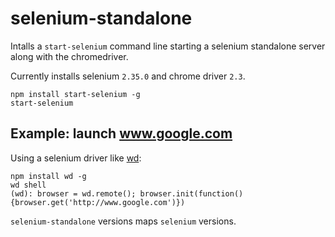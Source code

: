# selenium-standalone

Intalls a `start-selenium` command line starting a selenium standalone
server along with the chromedriver.

Currently installs selenium `2.35.0` and chrome driver `2.3`.

```shell
npm install start-selenium -g
start-selenium
```

## Example: launch www.google.com

Using a selenium driver like [wd](https://github.com/admc/wd):

```shell
npm install wd -g
wd shell
(wd): browser = wd.remote(); browser.init(function(){browser.get('http://www.google.com')})
```

`selenium-standalone` versions maps `selenium` versions.